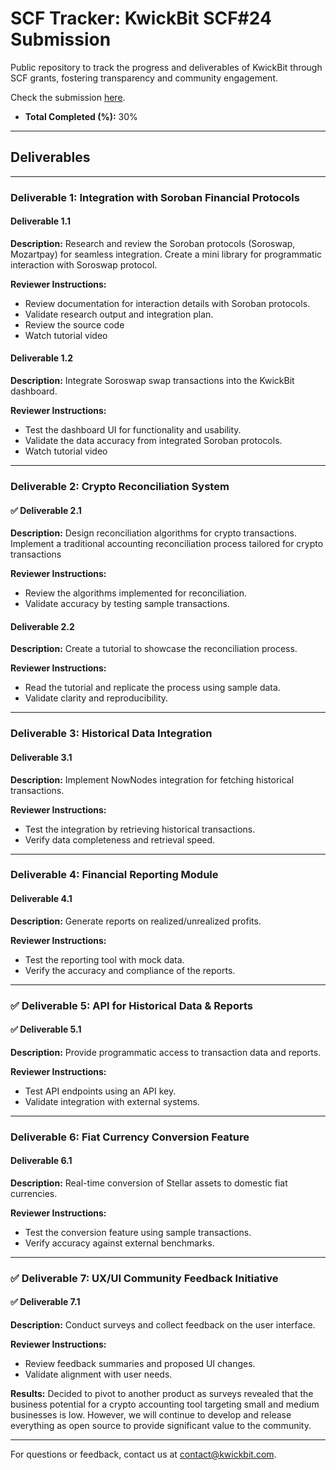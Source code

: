 # SCF Tracker: KwickBit SCF#24 Submission

Public repository to track the progress and deliverables of KwickBit through SCF grants, fostering transparency and community engagement.

Check the submission [here](https://communityfund.stellar.org/dashboard/submissions/recrcyLc9CBiDZ8Ev).

- **Total Completed (%):** 30%

---

## Deliverables

---

### Deliverable 1: Integration with Soroban Financial Protocols

#### Deliverable 1.1
**Description:** Research and review the Soroban protocols (Soroswap, Mozartpay) for seamless integration.
Create a mini library for programmatic interaction with Soroswap protocol.

**Reviewer Instructions:**
- Review documentation for interaction details with Soroban protocols.
- Validate research output and integration plan.
- Review the source code
- Watch tutorial video


#### Deliverable 1.2
**Description:** Integrate Soroswap swap transactions into the KwickBit dashboard.

**Reviewer Instructions:**
- Test the dashboard UI for functionality and usability.
- Validate the data accuracy from integrated Soroban protocols.
- Watch tutorial video


---

### Deliverable 2: Crypto Reconciliation System

#### ✅ Deliverable 2.1
**Description:** Design reconciliation algorithms for crypto transactions.
Implement a traditional accounting reconciliation process tailored for crypto transactions

**Reviewer Instructions:**
- Review the algorithms implemented for reconciliation.
- Validate accuracy by testing sample transactions.



#### Deliverable 2.2
**Description:** Create a tutorial to showcase the reconciliation process.

**Reviewer Instructions:**
- Read the tutorial and replicate the process using sample data.
- Validate clarity and reproducibility.

---

### Deliverable 3: Historical Data Integration

#### Deliverable 3.1
**Description:** Implement NowNodes integration for fetching historical transactions.

**Reviewer Instructions:**
- Test the integration by retrieving historical transactions.
- Verify data completeness and retrieval speed.


---

### Deliverable 4: Financial Reporting Module


#### Deliverable 4.1
**Description:** Generate reports on realized/unrealized profits.

**Reviewer Instructions:**
- Test the reporting tool with mock data.
- Verify the accuracy and compliance of the reports.


---

### ✅ Deliverable 5: API for Historical Data & Reports

#### ✅ Deliverable 5.1
**Description:** Provide programmatic access to transaction data and reports.

**Reviewer Instructions:**
- Test API endpoints using an API key.
- Validate integration with external systems.


---

### Deliverable 6: Fiat Currency Conversion Feature

#### Deliverable 6.1
**Description:** Real-time conversion of Stellar assets to domestic fiat currencies.

**Reviewer Instructions:**
- Test the conversion feature using sample transactions.
- Verify accuracy against external benchmarks.


---

### ✅ Deliverable 7: UX/UI Community Feedback Initiative

#### ✅ Deliverable 7.1
**Description:** Conduct surveys and collect feedback on the user interface.

**Reviewer Instructions:**
- Review feedback summaries and proposed UI changes.
- Validate alignment with user needs.

**Results:** Decided to pivot to another product as surveys revealed that the business potential
for a crypto accounting tool targeting small and medium businesses is low. However, we will continue
to develop and release everything as open source to provide significant value to the community.

---

For questions or feedback, contact us at [contact@kwickbit.com](mailto:contact@kwickbit.com).
